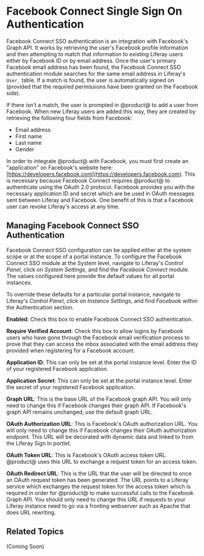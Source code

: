# Facebook Connect Single Sign On Authentication [](id=facebook-connect-single-sign-on-authentication)

Facebook Connect SSO authentication is an integration with Facebook's Graph
API. It works by retrieving the user's Facebook profile information and then
attempting to match that information to existing Liferay users either by
Facebook ID or by email address. Once the user's primary Facebook email address
has been found, the Facebook Connect SSO authentication module searches for the
same email address in Liferay's `User_` table. If a match is found, the user is
automatically signed on (provided that the required permissions have been
granted on the Facebook side).

If there isn't a match, the user is prompted in @product@ to add a user from
Facebook. When new Liferay users are added this way, they are created by
retrieving the following four fields from Facebook:

- Email address
- First name
- Last name
- Gender

In order to integrate @product@ with Facebook, you must first create an
"application" on Facebook's website here:
[https://developers.facebook.com](https://developers.facebook.com). This is
necessary because Facebook Connect requires @product@ to authenticate using the
OAuth 2.0 protocol. Facebook provides you with the necessary application ID and
secret which are be used in OAuth messages sent between Liferay and Facebook.
One benefit of this is that a Facebook user can revoke Liferay's access at any
time.

## Managing Facebook Connect SSO Authentication [](id=managing-facebook-connect-sso-authentication)

Facebook Connect SSO configuration can be applied either at the system scope or
at the scope of a portal instance. To configure the Facebook Connect SSO module
at the System level, navigate to Liferay's *Control Panel*, click on *System
Settings*, and find the *Facebook Connect* module. The values configured here
provide the default values for all portal instances.

To override these defaults for a particular portal instance, navigate to
Liferay's *Control Panel*, click on *Instance Settings*, and find *Facebook* 
within the Authentication section.

**Enabled**: Check this box to enable Facebook Connect SSO authentication.

**Require Verified Account**: Check this box to allow logins by Facebook users
who have gone through the Facebook email verification process to prove that
they can access the inbox associated with the email address they provided when
registering for a Facebook account.

**Application ID**: This can only be set at the portal instance level. Enter
the ID of your registered Facebook application.

**Application Secret**: This can only be set at the portal instance level.
Enter the secret of your registered Facebook application.

**Graph URL**: This is the base URL of the Facebook graph API. You will only
need to change this if Facebook changes their graph API. If Facebook's graph
API remains unchanged, use the default graph URL.

**OAuth Authorization URL**: This is Facebook's OAuth authorization URL. You
will only need to change this if Facebook changes their OAuth authorization
endpoint. This URL will be decorated with dynamic data and linked to from the
Liferay Sign In portlet.

**OAuth Token URL**: This is Facebook's OAuth access token URL. @product@ uses
this URL to exchange a request token for an access token.

**OAuth Redirect URL**: This is the URL that the user will be directed to once
an OAuth request token has been generated. The URL points to a Liferay service
which exchanges the request token for the access token which is required in
order for @product@ to make successful calls to the Facebook Graph API. You
should only need to change this URL if requests to your Liferay instance need
to go via a fronting webserver such as Apache that does URL rewriting.

## Related Topics [](id=related-topics)

(Coming Soon)
